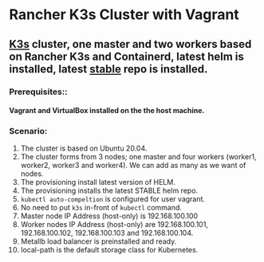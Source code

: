 # Rancher K3s Cluster with Vagrant

## [K3s](https://k3s.io/) cluster, one master and two workers based on Rancher K3s and Containerd, latest helm is installed, latest [stable](https://github.com/helm/charts/tree/master/stable) repo is installed. 


### Prerequisites::
#### Vagrant and VirtualBox installed on the the host machine. 

### Scenario:
1.  The cluster is based on Ubuntu 20.04.
3.  The cluster forms from 3 nodes; one master and four workers (worker1, worker2, worker3 and worker4). We can add as many as we want of nodes.
4.  The provisioning install latest version of HELM.
5.  The provisioning installs the latest STABLE helm repo.
6.  `kubectl auto-compeltion` is configured for user vagrant.
7.  No need to put `k3s` in-front of `kubectl` command.
8.  Master node IP Address (host-only) is 192.168.100.100
9.  Worker nodes IP Address (host-only) are 192.168.100.101, 192.168.100.102, 192.168.100.103 and 192.168.100.104.
10. Metallb load balancer is preinstalled and ready.
11. local-path is the default storage class for Kubernetes.
